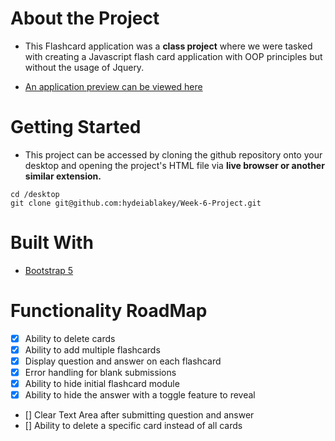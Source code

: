# About the Project

- This Flashcard application was a **class project** where we were tasked with creating a Javascript flash card application with OOP principles but without the usage of Jquery.

-  [An application preview can be viewed here](photos/app_screenshot.png)





# Getting Started
- This project can be accessed by cloning the github repository onto your desktop and opening the project's HTML file via **live browser or another similar extension.**

```
cd /desktop
git clone git@github.com:hydeiablakey/Week-6-Project.git

```

# Built With

* [Bootstrap 5](https://getbootstrap.com/)


# Functionality RoadMap
- [x] Ability to delete cards
- [x] Ability to add multiple flashcards
- [x] Display question and answer on each flashcard
- [x] Error handling for blank submissions
- [x] Ability to hide initial flashcard module
- [x] Ability to hide the answer with a toggle feature to reveal
- [] Clear Text Area after submitting question and answer
- [] Ability to delete a specific card instead of all cards
